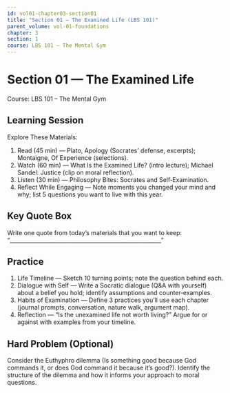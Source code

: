 ```yaml
---
id: vol01-chapter03-section01
title: "Section 01 — The Examined Life (LBS 101)"
parent_volume: vol-01-foundations
chapter: 3
section: 1
course: LBS 101 – The Mental Gym
---
```


# Section 01 — The Examined Life
Course: LBS 101 – The Mental Gym

## Learning Session
Explore These Materials:
1. Read (45 min) — Plato, Apology (Socrates’ defense, excerpts); Montaigne, Of Experience (selections).  
2. Watch (60 min) — What Is the Examined Life? (intro lecture); Michael Sandel: Justice (clip on moral reflection).  
3. Listen (30 min) — Philosophy Bites: Socrates and Self‑Examination.  
4. Reflect While Engaging — Note moments you changed your mind and why; list 5 questions you want to live with this year.

## Key Quote Box
Write one quote from today’s materials that you want to keep:  
“_______________________________________________________”

## Practice
1. Life Timeline — Sketch 10 turning points; note the question behind each.  
2. Dialogue with Self — Write a Socratic dialogue (Q&A with yourself) about a belief you hold; identify assumptions and counter‑examples.  
3. Habits of Examination — Define 3 practices you’ll use each chapter (journal prompts, conversation, nature walk, argument map).  
4. Reflection — “Is the unexamined life not worth living?” Argue for or against with examples from your timeline.

## Hard Problem (Optional)
Consider the Euthyphro dilemma (Is something good because God commands it, or does God command it because it’s good?). Identify the structure of the dilemma and how it informs your approach to moral questions.
